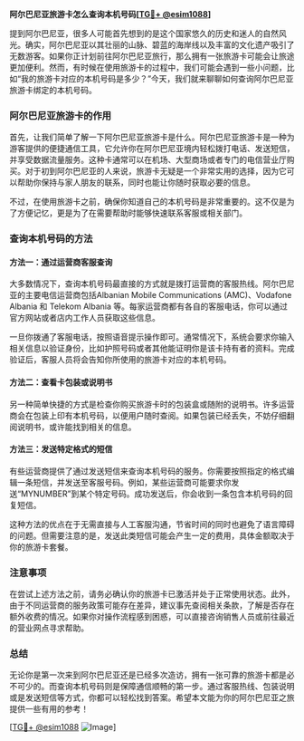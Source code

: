 **阿尔巴尼亚旅游卡怎么查询本机号码[[TG💪+ @esim1088](https://t.me/s/esim1088)]**

提到阿尔巴尼亚，很多人可能首先想到的是这个国家悠久的历史和迷人的自然风光。确实，阿尔巴尼亚以其壮丽的山脉、碧蓝的海岸线以及丰富的文化遗产吸引了无数游客。如果你正计划前往阿尔巴尼亚旅行，那么拥有一张旅游卡可能会让旅途更加便利。然而，有时候在使用旅游卡的过程中，我们可能会遇到一些小问题，比如“我的旅游卡对应的本机号码是多少？”今天，我们就来聊聊如何查询阿尔巴尼亚旅游卡绑定的本机号码。

### 阿尔巴尼亚旅游卡的作用

首先，让我们简单了解一下阿尔巴尼亚旅游卡是什么。阿尔巴尼亚旅游卡是一种为游客提供的便捷通信工具，它允许你在阿尔巴尼亚境内轻松拨打电话、发送短信，并享受数据流量服务。这种卡通常可以在机场、大型商场或者专门的电信营业厅购买。对于初到阿尔巴尼亚的人来说，旅游卡无疑是一个非常实用的选择，因为它可以帮助你保持与家人朋友的联系，同时也能让你随时获取必要的信息。

不过，在使用旅游卡之前，确保你知道自己的本机号码是非常重要的。这不仅是为了方便记忆，更是为了在需要帮助时能够快速联系客服或相关部门。

### 查询本机号码的方法

#### 方法一：通过运营商客服查询

大多数情况下，查询本机号码最直接的方式就是拨打运营商的客服热线。阿尔巴尼亚的主要电信运营商包括Albanian Mobile Communications (AMC)、Vodafone Albania 和 Telekom Albania 等。每家运营商都有各自的客服电话，你可以通过官方网站或者店内工作人员获取这些信息。

一旦你拨通了客服电话，按照语音提示操作即可。通常情况下，系统会要求你输入相关信息以验证身份，比如护照号码或者其他能证明你是该卡持有者的资料。完成验证后，客服人员将会告知你所使用的旅游卡对应的本机号码。

#### 方法二：查看卡包装或说明书

另一种简单快捷的方式是检查你购买旅游卡时的包装盒或随附的说明书。许多运营商会在包装上印有本机号码，以便用户随时查阅。如果包装已经丢失，不妨仔细翻阅说明书，或许能找到相关的信息。

#### 方法三：发送特定格式的短信

有些运营商提供了通过发送短信来查询本机号码的服务。你需要按照指定的格式编辑一条短信，并发送至客服号码。例如，某些运营商可能要求你发送“MYNUMBER”到某个特定号码。成功发送后，你会收到一条包含本机号码的回复短信。

这种方法的优点在于无需直接与人工客服沟通，节省时间的同时也避免了语言障碍的问题。但需要注意的是，发送此类短信可能会产生一定的费用，具体金额取决于你的旅游卡套餐。

### 注意事项

在尝试上述方法之前，请务必确认你的旅游卡已激活并处于正常使用状态。此外，由于不同运营商的服务政策可能存在差异，建议事先查阅相关条款，了解是否存在额外收费的情况。如果你对操作流程感到困惑，可以直接咨询销售人员或前往最近的营业网点寻求帮助。

### 总结

无论你是第一次来到阿尔巴尼亚还是已经多次造访，拥有一张可靠的旅游卡都是必不可少的。而查询本机号码则是保障通信顺畅的第一步。通过客服热线、包装说明或是发送短信等方式，你都可以轻松找到答案。希望本文能为你的阿尔巴尼亚之旅提供一些有用的参考！

[[TG💪+ @esim1088](https://t.me/s/esim1088) ![Image](https://i.postimg.cc/4NQfJmqS/Snipaste-2025-05-13-00-14-12.png)]